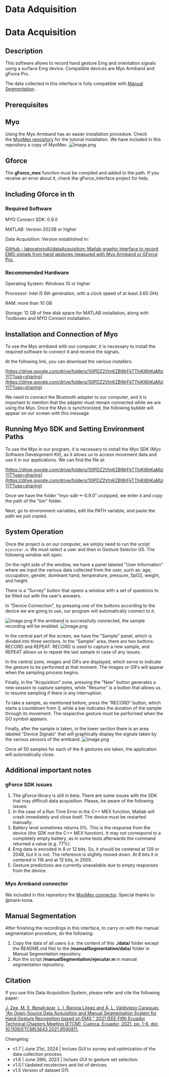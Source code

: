 # Data Adquisition

# Data Acquisition

## **Description**

This software allows to record hand gesture Emg and orientation signals using a surface Emg device. Compatible devices are Myo Armband and gForce Pro.

The data collected in this interface is fully compatible with [Manual Segmentation](https://github.com/laboratorioAI/manualSegmentation).

## **Prerequisites**

## **Myo**

Using the Myo Armband has an easier installation procedure. Check the [MyoMex repository](https://github.com/mark-toma/MyoMex) for the tutorial installation. We have included in this repository a copy of MyoMex.
![image.png](/images/readme/image2.png)

## **Gforce**

The **gForce_mex** function must be compiled and added to the path. If you receive an error about it, check the gForce_interface project for help.

## Including Gforce in th

### Required Software

MYO Connect SDK: 0.9.0

MATLAB: Version 2023B or higher

Data Acquisition: Version established in:

[GitHub - laboratorioAI/dataAcquisition: Matlab graphic interface to record EMG signals from hand gestures measured with Myo Armband or GForce Pro.](https://github.com/laboratorioAI/dataAcquisition)

### Recommended Hardware

Operating System: Windows 10 or higher

Processor: Intel i5 6th generation, with a clock speed of at least 3.60 GHz

RAM: more than 10 GB

Storage: 12 GB of free disk space for MATLAB installation, along with Toolboxes and MYO Connect installation.

## **Installation and Connection of Myo**

To use the Myo armband with our computer, it is necessary to install the required software to connect it and receive the signals.

At the following link, you can download the various installers:

[https://drive.google.com/drive/folders/10lPDZ2VtnKZBWrFkTThiKI6hKaMzjYIT?usp=sharing](https://drive.google.com/drive/folders/10lPDZ2VtnKZBWrFkTThiKI6hKaMzjYIT?usp=sharing)

We need to connect the Bluetooth adapter to our computer, and it is important to mention that the adapter must remain connected while we are using the Myo. Once the Myo is synchronized, the following bubble will appear on our screen with this message.

## **Running Myo SDK and Setting Environment Paths**

To use the Myo in our program, it is necessary to install the Myo SDK (Myo Software Development Kit), as it allows us to access movement data and use it in our applications. We can find the file at:

[https://drive.google.com/drive/folders/10lPDZ2VtnKZBWrFkTThiKI6hKaMzjYIT?usp=sharing](https://drive.google.com/drive/folders/10lPDZ2VtnKZBWrFkTThiKI6hKaMzjYIT?usp=sharing)

Once we have the folder “myo-sdk-*-0.9.0” unzipped, we enter it and copy the path of the "bin" folder.

Next, go to environment variables, edit the PATH variable, and paste the path we just copied.

## **System Operation**

Once the project is on our computer, we simply need to run the script `ejecutar.m`. We must select a user and then in Gesture Selector G5. The following window will open.



On the right side of the window, we have a panel labeled "User Information" where we input the various data collected from the user, such as: age, occupation, gender, dominant hand, temperature, pressure, SpO2, weight, and height.

There is a "Survey" button that opens a window with a set of questions to be filled out with the user’s answers.

In "Device Connection", by pressing one of the buttons according to the device we are going to use, our program will automatically connect to it.

![image.png](/images/readme/image1.png)
If the armband is successfully connected, the sample recording will be enabled.
![image.png](/images/readme/image.png)

In the central part of the screen, we have the "Sample" panel, which is divided into three sections. In the "Sample" area, there are two buttons: RECORD and REPEAT. RECORD is used to capture a new sample, and REPEAT allows us to repeat the last sample in case of any issues.

In the central zone, images and GIFs are displayed, which serve to indicate the gesture to be performed at that moment. The images or GIFs will appear when the sampling process begins.

Finally, in the "Acquisition" zone, pressing the "New" button generates a new session to capture samples, while "Resume" is a button that allows us to resume sampling if there is any interruption.


To take a sample, as mentioned before, press the “RECORD” button, which starts a countdown from 3, while a bar indicates the duration of the sample through its movement. The respective gesture must be performed when the GO symbol appears.

Finally, after the sample is taken, in the lower section there is an area labeled "Device Signals" that will graphically display the signals taken by the various sensors of the armband.
![image.png](/images/readme/image3.png)

Once all 50 samples for each of the 6 gestures are taken, the application will automatically close.

## **Additional important notes**

### **gForce SDK issues**

1. The gForce library is still in beta. There are some issues with the SDK that may difficult data acquisition. Please, be aware of the following issues:
2. In the case of a Run Time Error in the C++ MEX function, Matlab will crash inmediately and close itself. The device must be restarted manually.
3. Battery level sometimes returns 0%. This is the response from the device (the SDK not the C++ MEX function). It may not correspond to a completely empty battery, as in some tests afterwards the command returned a value (e.g. 77%).
4. Emg data is encoded in 8 or 12 bits. So, it should be centered at 128 or 2048, but it is not. The reference is slightly moved down. At 8 bits it is centered in 118 and at 12 bits, in 2000.
5. Gesture predictions are currently unavailable due to empty responses from the device.

### **Myo Armband connector**

We included in this repository the [MyoMex connector](https://github.com/mark-toma/MyoMex). Special thanks to @mark-toma.

## **Manual Segmentation**

After finishing the recordings in this interface, to carry on with the manual segmentation procedure, do the following:

1. Copy the data of all users (i.e. the content of this **./data/** folder except the README.md file) to the **/manualSegmentation/data/** folder in Manual Segmentation repository.
2. Run the script **/manualSegmentation/ejecutar.m** in manual segmentation repository.

## **Citation**

If you use this Data Acquisition System, please refer and cite the following paper:

[J. Zea, M. E. Benalcázar, L. I. Barona Lôpez and Á. L. Valdivieso Caraguay, "An Open-Source Data Acquisition and Manual Segmentation System for Hand Gesture Recognition based on EMG," 2021 IEEE Fifth Ecuador Technical Chapters Meeting (ETCM), Cuenca, Ecuador, 2021, pp. 1-6, doi: 10.1109/ETCM53643.2021.9590811.](https://github.com/laboratorioAI/dataAcquisition)

Changelog:

- v1.7 | June 21st, 2024 | Inclues GUI to survey and optimization of the data collection process.
- v1.6 | June 26th, 2023 | Inclues GUI to gesture set selection.
- v1.5.1 Updated recolectors and list of devices.
- v1.5 Version of dataset G11.
